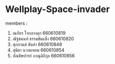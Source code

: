 # Wellplay-Space-invader

members :
1. ณภัทร ใจกลางดุก 660610819
2. ณัฐชนนท์ ธรรมขันแข็ง 660610820
3. ศุภกานต์ ขันคำ 660610848
4. สุมิตา นวลแหยม 660610854
5. อัณชิษปารย์ ภาณุดิถีกุล 660610856
